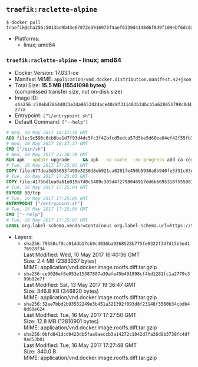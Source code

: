 ## `traefik:raclette-alpine`

```console
$ docker pull traefik@sha256:5013be9b43e67072e3916975f4aef6339d4148d6f8d9f109ebf6dc036fbfdec6
```

-	Platforms:
	-	linux; amd64

### `traefik:raclette-alpine` - linux; amd64

-	Docker Version: 17.03.1-ce
-	Manifest MIME: `application/vnd.docker.distribution.manifest.v2+json`
-	Total Size: **15.5 MB (15541098 bytes)**  
	(compressed transfer size, not on-disk size)
-	Image ID: `sha256:c70ebd7864d031e3da9653424ace40c8f311403b34bcb5a628051798c0d4277a`
-	Entrypoint: `["\/entrypoint.sh"]`
-	Default Command: `["--help"]`

```dockerfile
# Wed, 10 May 2017 16:37:36 GMT
ADD file:9c596c6cb8ba1d7f93d4dc5fc3f42bfcd5edca57d5be5d60ea04ef42f55fb7a8 in / 
# Wed, 10 May 2017 16:37:37 GMT
CMD ["/bin/sh"]
# Wed, 10 May 2017 23:38:38 GMT
RUN apk --update upgrade     && apk --no-cache --no-progress add ca-certificates     && rm -rf /var/cache/apk/*
# Tue, 16 May 2017 17:25:02 GMT
COPY file:677dea3d35653f499e3230d8eb921ca0281fe450b5930a8b940fe5331c83c1c7 in /usr/local/bin/ 
# Tue, 16 May 2017 17:25:03 GMT
COPY file:41f5bd1ea0a61e819b7d8c5489c305d4f2798046917dd6b6695318f555981727 in / 
# Tue, 16 May 2017 17:25:04 GMT
EXPOSE 80/tcp
# Tue, 16 May 2017 17:25:05 GMT
ENTRYPOINT ["/entrypoint.sh"]
# Tue, 16 May 2017 17:25:06 GMT
CMD ["--help"]
# Tue, 16 May 2017 17:25:07 GMT
LABEL org.label-schema.vendor=Containous org.label-schema.url=https://traefik.io org.label-schema.name=Traefik org.label-schema.description=A modern reverse-proxy org.label-schema.version=v1.3.0-rc2 org.label-schema.docker.schema-version=1.0
```

-	Layers:
	-	`sha256:79650cf9cc01ddb17cb9c4036ba9268528b775fe0322f347d15b5e4176928f34`  
		Last Modified: Wed, 10 May 2017 16:40:36 GMT  
		Size: 2.4 MB (2383037 bytes)  
		MIME: application/vnd.docker.image.rootfs.diff.tar.gzip
	-	`sha256:ce9026ef6e053e15387887a39afe45b491998cf4bd1281fc1a2779c399b82e7f`  
		Last Modified: Sat, 13 May 2017 19:36:47 GMT  
		Size: 346.8 KB (346820 bytes)  
		MIME: application/vnd.docker.image.rootfs.diff.tar.gzip
	-	`sha256:32ee7bbd2b93532249e3b451a321392f093d8f23148f3560b34cbdb40d80e624`  
		Last Modified: Tue, 16 May 2017 17:27:50 GMT  
		Size: 12.8 MB (12810901 bytes)  
		MIME: application/vnd.docker.image.rootfs.diff.tar.gzip
	-	`sha256:0bfd841dcd9423db5faa9aeccb3a14272c1042d7fa36d9b3738fc4df9ad53b01`  
		Last Modified: Tue, 16 May 2017 17:27:48 GMT  
		Size: 340.0 B  
		MIME: application/vnd.docker.image.rootfs.diff.tar.gzip
